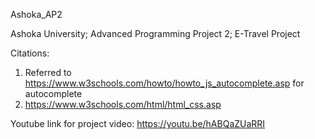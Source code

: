 Ashoka_AP2

Ashoka University; Advanced Programming Project 2; E-Travel Project

Citations: 
1. Referred to https://www.w3schools.com/howto/howto_js_autocomplete.asp for autocomplete
2. https://www.w3schools.com/html/html_css.asp

Youtube link for project video: https://youtu.be/hABQaZUaRRI
